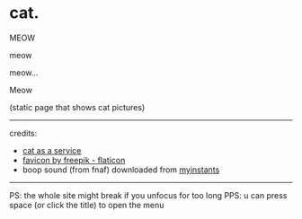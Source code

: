 # cat.

MEOW

meow


meow...

Meow


(static page that shows cat pictures)

---

credits:
- [cat as a service](https://cataas.com/)
- [favicon by freepik - flaticon](https://www.flaticon.com/free-icons/cat)
- boop sound (from fnaf) downloaded from [myinstants](https://www.myinstants.com)

---

PS: the whole site might break if you unfocus for too long
PPS: u can press space (or click the title) to open the menu